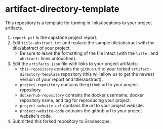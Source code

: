 # artifact-directory-template

This repository is a template for turning in links/locations to your
project artifacts. 

1. `report.pdf` is the capstone project report.
2. Edit `title-abstract.txt` and replace the sample title/abstract
   with the title/abstract of your project.
   * Be sure to leave the formatting of the file intact (with the
     `title:` and `abstract:` lines untouched).
3. Edit the `artifacts.json` file with links to your project
   artifacts:
   * `this-repository` contains the `github` url to your forked
     `artifact-directory-template` repository (this will allow us to
     get the newest version of your report and title/abstract).
   * `project-repository` contains the `github` url to your project
     repository.
   * `dockerhub-repository` contains the docker username, docker
     repository name, and tag for reproducing your project.
   * `project-website-url` contains the _url_ to your project website.
   * `project-website-code` cotnains the github url to your project
     website's code.
4. Submitted this forked repository to Gradescope.
